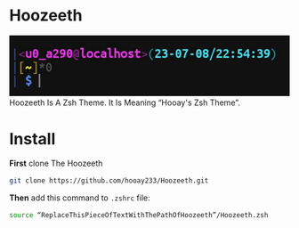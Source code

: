 # Hoozeeth
![Hoozeeth](./Hoozeeth.jpg)  
Hoozeeth Is A Zsh Theme. It Is Meaning “Hooay's Zsh Theme”.

# Install
**First** clone The Hoozeeth
```bash
git clone https://github.com/hooay233/Hoozeeth.git
```

**Then** add this command to `.zshrc` file:
```zsh
source “ReplaceThisPieceOfTextWithThePathOfHoozeeth”/Hoozeeth.zsh
```
